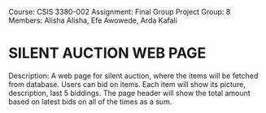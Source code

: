 Course: CSIS 3380-002
Assignment: Final Group Project
Group: 8
Members: Alisha Alisha, Efe Awowede, Arda Kafali

# SILENT AUCTION WEB PAGE #

Description:
A web page for silent auction, where the items will be fetched from database.
Users can bid on items. Each item will show its picture, description, last 5 biddings.
The page header will show the total amount based on latest bids on all of the times as a sum.


